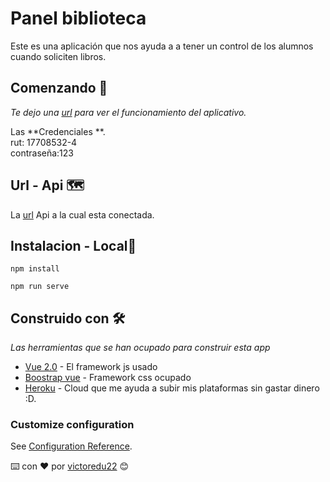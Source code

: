# Panel biblioteca
  Este es una aplicación que nos ayuda a a tener un control de los alumnos cuando soliciten libros.
## Comenzando 🚀

_Te dejo una [url](https://victor-biblioteca2021.herokuapp.com/) para ver el funcionamiento del aplicativo._

  Las **Credenciales **.<br>
  rut: 17708532-4<br>
  contraseña:123<br>

## Url - Api 🗺
  La [url](https://victor-api2021.herokuapp.com/) Api a la cual esta conectada.

## Instalacion - Local🔧
```
npm install
```
```
npm run serve
```
## Construido con 🛠️

_Las herramientas que se han ocupado para construir esta app_

* [Vue 2.0](https://vuejs.org/v2/guide/) - El framework js usado
* [Boostrap vue](https://bootstrap-vue.org/docs/components) - Framework css ocupado
* [Heroku](https://www.heroku.com/) - Cloud que me ayuda a subir mis plataformas sin gastar dinero :D.


### Customize configuration
See [Configuration Reference](https://cli.vuejs.org/config/).


⌨️ con ❤️ por [victoredu22](https://github.com/victoredu22) 😊